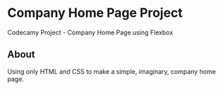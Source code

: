 # Company Home Page Project
Codecamy Project - Company Home Page using Flexbox

## About
Using only HTML and CSS to make a simple, imaginary, company home page.
